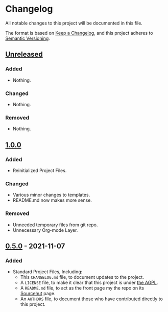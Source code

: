 # Changelog
All notable changes to this project will be documented in this file.

The format is based on [Keep a Changelog][kac], and this project adheres to
[Semantic Versioning][semver].

## [Unreleased]
### Added
- Nothing.
### Changed
- Nothing.
### Removed
- Nothing.

## [1.0.0]
### Added
- Reinitialized Project Files.

### Changed
- Various minor changes to templates.
- README.md now makes more sense.

### Removed
- Unneeded temporary files from git repo.
- Unnecessary Org-mode Layer.

## [0.5.0] - 2021-11-07
### Added
- Standard Project Files, Including:
    - This `CHANGELOG.md` file, to document updates to the project.
    - A `LICENSE` file, to make it clear that this project is under
      [the AGPL][agpl].
    - A `README.md` file, to act as the front page my the repo on its
      [Sourcehut][srht] page.
    - An `AUTHORS` file, to document those who have contributed
      directly to this project.

[1.0.0]: https://git.sr.ht/~yewscion/cdr255-website/refs/1.0.0
[0.5.0]: https://git.sr.ht/~yewscion/cdr255-website/refs/v0.5.0
[Unreleased]: https://git.sr.ht/~yewscion/cdr255-website/log
[kac]: https://keepachangelog.com/en/1.0.0/
[semver]: https://semver.org/spec/v2.0.0.html
[agpl]: https://www.gnu.org/licenses/agpl-3.0.html
[srht]: https://sr.ht/~yewscion/cdr255-website/
<!-- Local Variables: -->
<!-- mode: markdown -->
<!-- coding: utf-8-unix -->
<!-- End: -->
